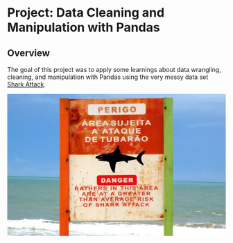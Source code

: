 # Project: Data Cleaning and Manipulation with Pandas

## Overview

The goal of this project was to apply some learnings about data wrangling, cleaning, and manipulation with Pandas using the very messy data set [Shark Attack](https://www.kaggle.com/teajay/global-shark-attacks/version/1). 

![shark_attack](images/shark_attack.jpg)
